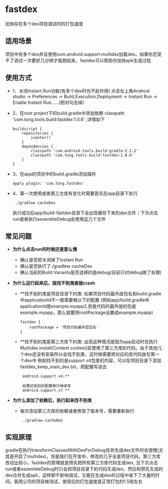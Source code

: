 # fastdex
加快存在多个dex项目调试时的打包速度

## 适用场景
项目中有多个dex并且使用com.android.support:multidex加载dex。如果你忍受不了调试一次要好几分钟才能跑起来，fastdex可以帮助你加快apk生成过程

## 使用方式
- 1、关闭Instant Run功能(有多个dex时也不起作用)
     点击左上角Android studio -> Preferences -> Build,Execution,Deployment -> Instant Run -> Enable Instant Run......(把对勾去掉)
     
- 2、在root project下的build.gradle中添加依赖 
    classpath 'com.tong.tools.build:fastdex:1.0.6' ,详情如下
    ````
    buildscript {
        repositories {
            jcenter()
        }
        dependencies {
            classpath 'com.android.tools.build:gradle:2.1.2'
            classpath 'com.tong.tools.build:fastdex:1.0.6'
        }
    }
    ````
    
- 3、在app的项目中的build.gradle添加插件
    ````
    apply plugin: 'com.tong.fastdex'
    
    ````
- 4、第一次使用或者第三方库有变化时需要首先在app目录下执行
    ````
     ./gradlew cacheDex
    ````
    执行成功后app/build-fastdex目录下会出现缓存下来的dex文件；下次点击run或者执行assembleDebug会使用这几个文件
    
## 常见问题
* **为什么点击run的时候还是那么慢**
  - 确认是否把关闭掉了Instant Run
  - 确认是否执行了./gradlew cacheDex
  - 确认当前的Build Variants是否选择的是debug(目前只对debug做了处理)
 
* **为什么运行起来后，报找不到类直接crash**
  - **找不到的类是项目目录下的类:
    如果项目代码最外层包名和build.gradle中applicationId不一致需要做以下的配置 (例如app/build.gradle中applicationId是example.myapp2,但是代码的最外层的包是example.myapp，那么就要把rootPackage设置成example.myapp)
         
        fastdex {
            rootPackage = '项目代码最外层包名'
        }
             
     
         
     
  - **找不到的类是第三方库下的类:
     出现这种情况是因为app启动时在执行Multidex.install(Context context)前使用了第三方库的代码，由于其他几个dex还没有安装所以会找不到类，这时候需要把对应的库代码放在第一个dex中
         例如找不到的是support v4包里的内容，可以在项目目录下添加fastdex_keep_main_dex.txt，把配置写进去
         
         android.support.v4.**
         
         如果还有别的配置换行继续写
         android.support.v7.**
         
 
* **为什么添加了依赖后，执行起来找不到类**
  - 每次添加第三方库的依赖或者修改了版本号，需要重新执行
    ````
     ./gradlew cacheDex
    ````
  
## 实现原理
  gradle在执行transformClassesWithDexForDebug任务生成dex文件时会很慢(尤其是开启了multidex)，但是我们在开发中，修改的几乎全是项目代码，第三方库改动比较小。fastdex的原理就是预先把所有第三方库代码生成dex,
  当下次点击run或者assembleDebug时只会把项目目录下的代码生成dex，然后和预先生成的dex合并生成apk，这样即不影响调试，又能在生成dex的过程中省下了大量的时间。我用公司的项目做测试，使用后的打包速度是正常打包的1.5倍左右
  
  
  

 
